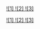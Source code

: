 [![1] ![2] ![3]](https://github.com/nmfs-opensci/container-images/pkgs/container/vast)

[![1] ![2] ![3]](https://github.com/eggplants/ghcr-badge/pkgs/container/ghcr-badge)
